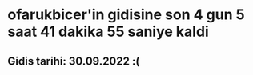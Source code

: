 # ofarukbicer'in gidisine son 4 gun 5 saat 41 dakika 55 saniye kaldi

## Gidis tarihi: 30.09.2022 :(